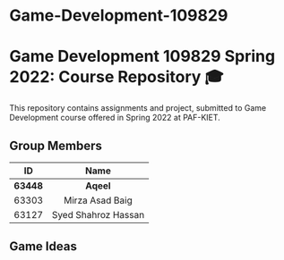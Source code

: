 # Game-Development-109829

# Game Development 109829 Spring 2022: Course Repository 🎓

This repository contains assignments and project, submitted to Game Development course offered in Spring 2022 at PAF-KIET.

## Group Members

| ID             | Name            |
|:--------------:|:---------------:|
|  **63448**     |  **Aqeel** |
|  63303         |  Mirza Asad Baig     |
|  63127         |  Syed Shahroz Hassan|

## Game Ideas
